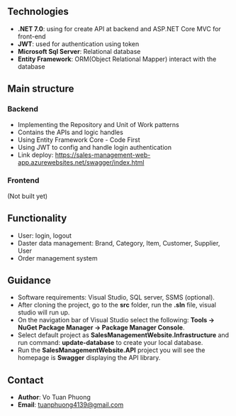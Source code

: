 ## Technologies 
- **.NET 7.0**: using for create API at backend and ASP.NET Core MVC for front-end
- **JWT**: used for authentication using token
- **Microsoft Sql Server**: Relational database
- **Entity Framework**: ORM(Object Relational Mapper) interact with the database

## Main structure
### Backend 
- Implementing the Repository and Unit of Work patterns
- Contains the APIs and logic handles
- Using Entity Framework Core - Code First
- Using JWT to config and handle login authentication
- Link deploy: https://sales-management-web-app.azurewebsites.net/swagger/index.html
### Frontend 
(Not built yet)

## Functionality
- User: login, logout
- Daster data management: Brand, Category, Item, Customer, Supplier, User
- Order management system
  
## Guidance
- Software requirements: Visual Studio, SQL server, SSMS (optional).
- After cloning the project, go to the **src** folder, run the **.sln** file, visual studio will run up.
- On the navigation bar of Visual Studio select the following: **Tools -> NuGet Package Manager -> Package Manager Console**.
- Select default project as **SalesManagementWebsite.Infrastructure** and run command: **update-database** to create your local database.
- Run the **SalesManagementWebsite.API** project you will see the homepage is **Swagger** displaying the API library.
  
## Contact
- **Author**: Vo Tuan Phuong
- **Email**: tuanphuong4139@gmail.com

